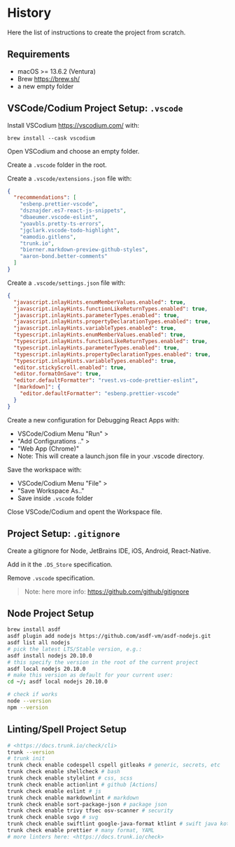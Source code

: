 # History

Here the list of instructions to create the project from scratch.

## Requirements

- macOS >= 13.6.2 (Ventura)
- Brew <https://brew.sh/>
- a new empty folder

## VSCode/Codium Project Setup: `.vscode`

Install VSCodium <https://vscodium.com/> with:

`brew install --cask vscodium`

Open VSCodium and choose an empty folder.

Create a `.vscode` folder in the root.

Create a `.vscode/extensions.json` file with:

```json
{
  "recommendations": [
    "esbenp.prettier-vscode",
    "dsznajder.es7-react-js-snippets",
    "dbaeumer.vscode-eslint",
    "yoavbls.pretty-ts-errors",
    "jgclark.vscode-todo-highlight",
    "eamodio.gitlens",
    "trunk.io",
    "bierner.markdown-preview-github-styles",
    "aaron-bond.better-comments"
  ]
}
```

Create a `.vscode/settings.json` file with:

```json
{
  "javascript.inlayHints.enumMemberValues.enabled": true,
  "javascript.inlayHints.functionLikeReturnTypes.enabled": true,
  "javascript.inlayHints.parameterTypes.enabled": true,
  "javascript.inlayHints.propertyDeclarationTypes.enabled": true,
  "javascript.inlayHints.variableTypes.enabled": true,
  "typescript.inlayHints.enumMemberValues.enabled": true,
  "typescript.inlayHints.functionLikeReturnTypes.enabled": true,
  "typescript.inlayHints.parameterTypes.enabled": true,
  "typescript.inlayHints.propertyDeclarationTypes.enabled": true,
  "typescript.inlayHints.variableTypes.enabled": true,
  "editor.stickyScroll.enabled": true,
  "editor.formatOnSave": true,
  "editor.defaultFormatter": "rvest.vs-code-prettier-eslint",
  "[markdown]": {
    "editor.defaultFormatter": "esbenp.prettier-vscode"
  }
}
```

Create a new configuration for Debugging React Apps with:

- VSCode/Codium Menu "Run" >
- "Add Configurations .." >
- "Web App (Chrome)"
- Note: This will create a launch.json file in your .vscode directory.

Save the workspace with:

- VSCode/Codium Menu "File" >
- "Save Workspace As.."
- Save inside `.vscode` folder

Close VSCode/Codium and opent the Workspace file.

## Project Setup: `.gitignore`

Create a gitignore for Node, JetBrains IDE, iOS, Android, React-Native.

Add in it the `.DS_Store` specification.

Remove `.vscode` specification.

> Note: here more info: <https://github.com/github/gitignore>

## Node Project Setup

```sh
brew install asdf
asdf plugin add nodejs https://github.com/asdf-vm/asdf-nodejs.git
asdf list all nodejs
# pick the latest LTS/Stable version, e.g.:
asdf install nodejs 20.10.0
# this specify the version in the root of the current project
asdf local nodejs 20.10.0
# make this version as default for your current user:
cd ~/; asdf local nodejs 20.10.0

# check if works
node --version
npm --version
```

## Linting/Spell Project Setup

```sh
# <https://docs.trunk.io/check/cli>
trunk --version
# trunk init
trunk check enable codespell cspell gitleaks # generic, secrets, etc
trunk check enable shellcheck # bash
trunk check enable stylelint # css, scss
trunk check enable actionlint # github [Actions]
trunk check enable eslint # js
trunk check enable markdownlint # markdown
trunk check enable sort-package-json # package json
trunk check enable trivy tfsec osv-scanner # security
trunk check enable svgo # svg
trunk check enable swiftlint google-java-format ktlint # swift java kotlin
trunk check enable prettier # many format, YAML
# more linters here: <https://docs.trunk.io/check>
```
